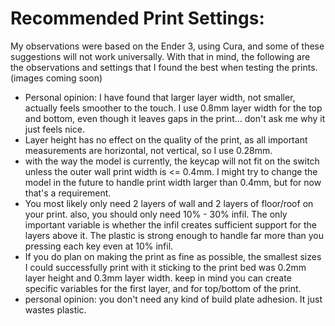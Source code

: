 # Recommended Print Settings:
My observations were based on the Ender 3, using Cura, and some of these suggestions will not work universally.
With that in mind, the following are the observations and settings that I found the best when testing the prints.
(images coming soon)
- Personal opinion: I have found that larger layer width, not smaller, actually feels smoother to the touch. I use 0.8mm layer width for the top and bottom, even though it leaves gaps in the print... don't ask me why it just feels nice.
- Layer height has no effect on the quality of the print, as all important measurements are horizontal, not vertical, so I use 0.28mm.
- with the way the model is currently, the keycap will not fit on the switch unless the outer wall print width is <= 0.4mm. I might try to change the model in the future to handle print width larger than 0.4mm, but for now that's a requirement.
- You most likely only need 2 layers of wall and 2 layers of floor/roof on your print. also, you should only need 10% - 30% infil. The only important variable is whether the infil creates sufficient support for the layers above it. The plastic is strong enough to handle far more than you pressing each key even at 10% infil.
- If you do plan on making the print as fine as possible, the smallest sizes I could successfully print with it sticking to the print bed was 0.2mm layer height and 0.3mm layer width. keep in mind you can create specific variables for the first layer, and for top/bottom of the print.
- personal opinion: you don't need any kind of build plate adhesion. It just wastes plastic. 
